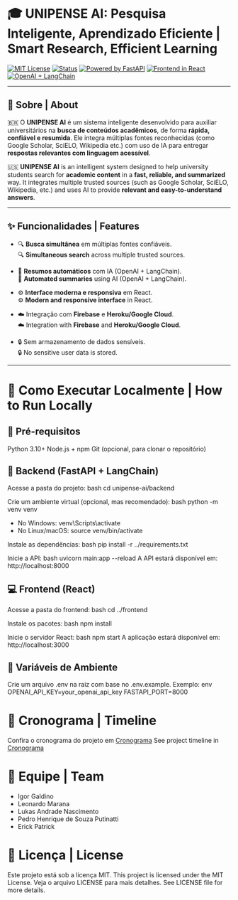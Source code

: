 # 🎓 UNIPENSE AI: Pesquisa Inteligente, Aprendizado Eficiente | Smart Research, Efficient Learning

[![MIT License](https://img.shields.io/badge/license-MIT-green.svg)](LICENSE)
[![Status](https://img.shields.io/badge/status-prototype-blue)]()
[![Powered by FastAPI](https://img.shields.io/badge/backend-FastAPI-green)](https://fastapi.tiangolo.com/)
[![Frontend in React](https://img.shields.io/badge/frontend-React-blue)](https://react.dev/)
[![OpenAI + LangChain](https://img.shields.io/badge/AI-OpenAI%20%2B%20LangChain-ff69b4)](https://www.langchain.com/)

---

## 📘 Sobre | About

🇧🇷 O **UNIPENSE AI** é um sistema inteligente desenvolvido para auxiliar universitários na **busca de conteúdos acadêmicos**, de forma **rápida, confiável e resumida**. Ele integra múltiplas fontes reconhecidas (como Google Scholar, SciELO, Wikipedia etc.) com uso de IA para entregar **respostas relevantes com linguagem acessível**.

🇺🇸 **UNIPENSE AI** is an intelligent system designed to help university students search for **academic content** in a **fast, reliable, and summarized** way. It integrates multiple trusted sources (such as Google Scholar, SciELO, Wikipedia, etc.) and uses AI to provide **relevant and easy-to-understand answers**.

---

## ✨ Funcionalidades | Features

- 🔍 **Busca simultânea** em múltiplas fontes confiáveis.  
  🔍 **Simultaneous search** across multiple trusted sources.

- 🧠 **Resumos automáticos** com IA (OpenAI + LangChain).  
  🧠 **Automated summaries** using AI (OpenAI + LangChain).

- ⚙️ **Interface moderna e responsiva** em React.  
  ⚙️ **Modern and responsive interface** in React.

- ☁️ Integração com **Firebase** e **Heroku/Google Cloud**.  
  ☁️ Integration with **Firebase** and **Heroku/Google Cloud**.

- 🔒 Sem armazenamento de dados sensíveis.  
  🔒 No sensitive user data is stored.

---

# 🚀 Como Executar Localmente | How to Run Locally

## 🔧 Pré-requisitos
Python 3.10+
Node.js + npm
Git (opcional, para clonar o repositório)

## 🧠 Backend (FastAPI + LangChain)
Acesse a pasta do projeto:
bash
cd unipense-ai/backend

Crie um ambiente virtual (opcional, mas recomendado):
bash
python -m venv venv
- No Windows: venv\Scripts\activate
- No Linux/macOS: source venv/bin/activate  

Instale as dependências:
bash
pip install -r ../requirements.txt

Inicie a API:
bash
uvicorn main:app --reload
A API estará disponível em: http://localhost:8000

## 💻 Frontend (React)
Acesse a pasta do frontend:
bash
cd ../frontend

Instale os pacotes:
bash
npm install

Inicie o servidor React:
bash
npm start
A aplicação estará disponível em: http://localhost:3000

## 🔐 Variáveis de Ambiente
Crie um arquivo .env na raiz com base no .env.example.
Exemplo:
env
OPENAI_API_KEY=your_openai_api_key
FASTAPI_PORT=8000


# 📅 Cronograma | Timeline
Confira o cronograma do projeto em [Cronograma](https://github.com/galdino013/TCC/blob/main/cronograma.md)
See project timeline in [Cronograma](https://github.com/galdino013/TCC/blob/main/cronograma.md/main/cronograma.md)

# 👥 Equipe | Team
- Igor Galdino
- Leonardo Marana
- Lukas Andrade Nascimento
- Pedro Henrique de Souza Putinatti
- Erick Patrick

# 📄 Licença | License
Este projeto está sob a licença MIT.
This project is licensed under the MIT License.
Veja o arquivo LICENSE para mais detalhes.
See LICENSE file for more details.
